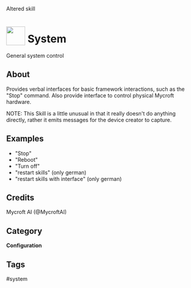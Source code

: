 Altered skill

# <img src='https://raw.githack.com/FortAwesome/Font-Awesome/master/svgs/solid/cog.svg' card_color='#40DBB0' width='50' height='50' style='vertical-align:bottom'/> System
General system control

## About
Provides verbal interfaces for basic framework interactions, such as the
"Stop" command.  Also provide interface to control physical Mycroft hardware.

NOTE: This Skill is a little unusual in that it really doesn't do anything
directly, rather it emits messages for the device creator to capture.


## Examples
* "Stop"
* "Reboot"
* "Turn off"
* "restart skills" (only german)
* "restart skills with interface" (only german)

## Credits
Mycroft AI (@MycroftAI)

## Category
**Configuration**

## Tags
#system
